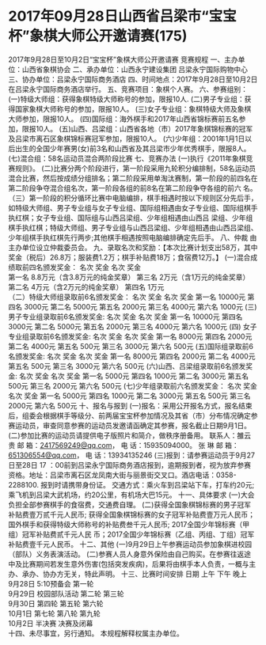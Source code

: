 # 2017年09月28日山西省吕梁市“宝宝杯”象棋大师公开邀请赛(175)

2017年9月28日至10月2日“宝宝杯”象棋大师公开邀请赛
竞赛规程
一、主办单位：山西省象棋协会
二、承办单位：山西永宁建设集团
         吕梁永宁国际购物中心
三、协办单位：吕梁永宁国际商务酒店
四、时间地点：2017年9月28日至10月2日在吕梁永宁国际商务酒店举行。
五、竞赛项目：象棋个人赛。
六、参赛组别：
(一)特级大师组：获得象棋特级大师称号的参加，限报10人.
(二)男子专业组：获得国家象棋大师称号的参加，限报10人。
(三)女子专业组：象棋特级大师及象棋大师参加，限报10人。
(四)国际组：海外棋手和2017年山西省锦标赛前五名参加，限报10人。
(五)山西、吕梁组：山西省各地（市）2017年象棋锦标赛的冠军及吕梁市离石区象棋锦标赛冠军参加，限报10人。
(六)少年组：2001年1月1日以后出生的全国少年赛男(女)前3名和山西省及其吕梁市少年优秀棋手，限报8人。
(七)混合组：58名运动员混合两阶段比赛
七、竞赛办法
(一)执行《2011年象棋竞赛规则》。
(二)比赛分两个阶段进行，第一阶段采用九轮积分编排制，58名运动员混合比赛，然后按成绩分组排名；第二阶段采用单淘汰赛制，第一阶段的前四名在第二阶段争夺混合组名次，第一阶段各组的前8名在第二阶段争夺各组的前六 名。
（三）第一阶段的积分循环比赛中电脑编排，棋手相遇时按以下规则区分先后手，如特级大师组、男子专业组与女子专业组、国际组相遇由女子专业组、国际组棋手执红棋；女子专业组、国际组与山西吕梁组、少年组相遇由山西吕 梁组、少年组棋手执红棋；特级大师组、男子专业组与山西吕梁组、少年组相遇由山西吕梁组、少年组棋手执红棋先行两步;其他棋手相遇按照电脑编排确定先后手。
八、仲裁   由主办单位设立仲裁委员会。
九、录取名次和奖励：【本次比赛计划支出58万，其中奖金（税后）26.8万；服装费1.2万；棋手补贴费18万；食宿费12万。】
(一)混合成绩取前四名颁发奖金：
名次    奖金    名次    奖金    
第一名    8.8万元（含3.8万元的纯金奖章）    第三名    2万元（含1万元的纯金奖章）    
第二名    4万元（含2万元的纯金奖章）    第四名    1万元    
  （二）特级大师组录取前6名颁发奖金：
名次
 奖金
 名次
 奖金
第一名
 10000元
 第四名
 3000元
第二名
 5000元
 第五名
 2000元
第三名
 4000元
 第六名
 1000元
  (三)男子专业组录取前6名颁发奖金:
名次
 奖金
 名次
 奖金
第一名
 10000元
 第四名
 3000元
第二名
 5000元
 第五名
 2000元
第三名
 4000元
 第六名
 1000元
(四) 女子专业组录取前6名颁发奖金:
名次
 奖金
 名次
 奖金
第一名
 8000元
 第四名
 2000元
第二名
 4000元
 第五名
 500元
第三名
 3000元
 第六名
 500元
(五)国际组录取前6名颁发奖金:
名次
 奖金
 名次
 奖金
第一名
 8000元
 第四名
 2000元
第二名
 4000元
 第五名
 500元
第三名
 3000元
 第六名
 500元
(六)山西、吕梁组录取前6名颁发奖金:
名次
 奖金
 名次
 奖金
第一名
 5000元
 第四名
 1000元
第二名
 3000元
 第五名
 500元
第三名
 2000元
 第六名
 500元
(七)少年组录取前六名颁发奖金：
名次
 奖金
 名次
 奖金
第一名
 5000元
 第四名
 1000元
第二名
 3000元
 第五名
 500元
第三名
 2000元
 第六名
 500元
十、报名与报到
 (一)报名：采用公开报名方式，报名结束后，组委会根据棋手等级分、前两届宝宝杯参加情况及其省（市）分布情况确定参赛运动员，审查同意参赛的运动员发邀请函确定其参赛，报名截止日期9月1日。
 (二)参加比赛的运动员请提供电子版照片和简介，做秩序册备用。
联系人：雒云贵   邮 箱：2417569249@qq.com，
 电 话：15935094000。
     张 琳    邮 箱：651306554@qq.com，
 电 话：13934135246
 (三)报到：请参赛运动员于9月27日至28日 17 ：00前到吕梁永宁国际商务酒店报到，逾期报到者，视为放弃参赛资格。地址：吕梁市离石区龙凤南大街与丽景街交叉口。酒店电话：0358-2288100.
       报到时请携带身份证。
交通方式：乘火车到吕梁站下车，打车约20元;
乘飞机到吕梁大武机场，约20公里，有机场大巴15元。
十一、具体要求
(一)大会负担全部参赛棋手的食宿费，交通费自理。
(二)获得全国象棋锦标赛的男子冠军补贴费壹万贰千元人民币; 获得全国象棋锦标赛的女子冠军补贴费壹万元人民币；国外棋手和获得特级大师称号的补贴费叁千元人民币; 2017全国少年锦标赛（甲组）冠军补贴费贰千元人民 币；2017全国少年锦标赛（乙组、丙组、丁组）冠军补贴费壹千元人民币。
十二、其他
(一)9月29日上午参赛运动员参加象棋进校园（部队）义务表演活动。
(二)参赛人员人身意外保险由自己购买。在参赛往返途中及比赛期间若发生意外伤害(包括突发疾病)，后果将由棋手本人负责，一概与主办、承办、协办方无关，特此声明。
十三、比赛时间安排
日期    上午    下午    晚上    
9月28日        5:10预备会    第一轮    
9月29日    校园部队活动    第二轮    第三轮    
9月30日    第四轮    第五轮    第六轮    
10月1日    第七轮    第八轮    第九轮    
10月2日    半决赛    决赛及闭幕        
十四、未尽事宜，另行通知。
本规程解释权属主办单位。
